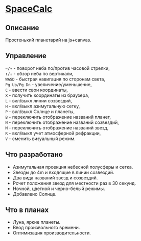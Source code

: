# [SpaceCalc](https://gitard.github.io/SpaceCalc/SpaceCalc.html)

## Описание

Простенький планетарий на js+canvas.

## Управление

`←/→` - поворот неба по/против часовой стрелки,  
`↑/↓` - обзор неба по вертикали,  
`WASD` - быстрая навигация по сторонам света,  
`Pg Up/Pg Dn` - увеличение/уменьшение,  
`C` - ввести свои координаты,  
`X` - получить координаты из браузера,  
`L` - вкл/выкл линии созвездий,  
`H` - вкл/выкл азимутальную сетку,  
`P` - вкл/выкл Солнце и планеты,  
`B` - переключить отображение названий планет,  
`N` - переключить отображение названий созвездий,  
`M` - переключить отображение названий звезд,  
`R` - вкл/выкл учет атмосферной рефракции,  
`V` - сменить визуальный режим.

## Что разработано

* Азимутальная проекция небесной полусферы и сетка.
* Звезды до 4m и входящие в линии созвездий.
* Два вида названий звезд и созвездий.
* Рсчет положения звезд для местности раз в 30 секунд.
* Ночной, цветной и черно-белый режимы.
* Добавлено Солнце.

## Что в планах

* Луна, яркие планеты.
* Ввод произвольного времени.
* Оптимизация производительности.